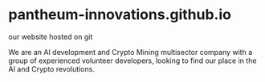 # pantheum-innovations.github.io
our website hosted on git

We are an AI development and Crypto Mining multisector company with a group of experienced volunteer developers, looking to find our place in the AI and Crypto revolutions. 
